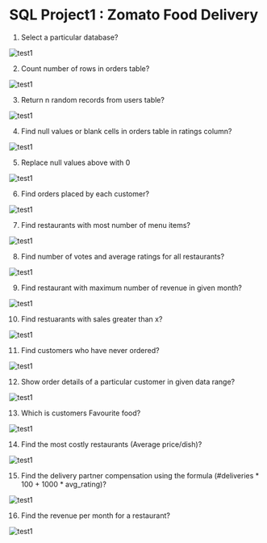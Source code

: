 # SQL Project1 : Zomato Food Delivery

1. Select a particular database?

![test1](https://github.com/Mervin50/SQL_Project1_Zomato_Food_Delivery/assets/167336864/c7fc5670-80c2-461e-be62-17244879fb10)

2. Count number of rows in orders table?

![test1](https://github.com/Mervin50/SQL_Project1_Zomato_Food_Delivery/assets/167336864/7d43d533-c1ab-4099-af59-9a3e0f187b29)

3. Return n random records from users table?

![test1](https://github.com/Mervin50/SQL_Project1_Zomato_Food_Delivery/assets/167336864/4e325f2b-6d6a-4549-a077-b13ec5c79a87)

4. Find null values or blank cells in orders table in ratings column?

![test1](https://github.com/Mervin50/SQL_Project1_Zomato_Food_Delivery/assets/167336864/3f46bf00-9674-4005-a421-b9cb04faa3c5)

5. Replace null values above with 0

![test1](https://github.com/Mervin50/SQL_Project1_Zomato_Food_Delivery/assets/167336864/265dce29-c770-4956-b84b-db78dfcb8b0b)

6. Find orders placed by each customer?

![test1](https://github.com/Mervin50/SQL_Project1_Zomato_Food_Delivery/assets/167336864/27f42c20-85f3-40d5-873b-253bb06f4866)

7. Find restaurants with most number of menu items?

![test1](https://github.com/Mervin50/SQL_Project1_Zomato_Food_Delivery/assets/167336864/0e2360a8-c00f-407b-a6b0-1e7dacfa061c)

8. Find number of votes and average ratings for all restaurants?

![test1](https://github.com/Mervin50/SQL_Project1_Zomato_Food_Delivery/assets/167336864/d8d10095-255e-49e2-9920-f19a7cf75361)

9. Find restaurant with maximum number of revenue in given month?

![test1](https://github.com/Mervin50/SQL_Project1_Zomato_Food_Delivery/assets/167336864/af1a98b1-2caf-4ffa-9515-59e87f102f60)

10. Find restuarants with sales greater than x?

![test1](https://github.com/Mervin50/SQL_Project1_Zomato_Food_Delivery/assets/167336864/2dba4661-9696-4c38-a33f-93f71c98dffc)

11. Find customers who have never ordered?

![test1](https://github.com/Mervin50/SQL_Project1_Zomato_Food_Delivery/assets/167336864/d31183d0-2641-4ec9-8db6-b58b0d3f597a)

12. Show order details of a particular customer in given data range?

![test1](https://github.com/Mervin50/SQL_Project1_Zomato_Food_Delivery/assets/167336864/85108c4b-8f4c-4b01-b33a-2a260b1e9ee8)

13. Which is customers Favourite food?

![test1](https://github.com/Mervin50/SQL_Project1_Zomato_Food_Delivery/assets/167336864/ffece47f-2236-42e0-9042-a58ceb0cbdc2)

14. Find the most costly restaurants (Average price/dish)?

![test1](https://github.com/Mervin50/SQL_Project1_Zomato_Food_Delivery/assets/167336864/7a591c26-f2b5-4fdf-94f2-f97cfc6a94ea)

15. Find the delivery partner compensation using the formula (#deliveries * 100 + 1000 * avg_rating)?

![test1](https://github.com/Mervin50/SQL_Project1_Zomato_Food_Delivery/assets/167336864/fa9b6c3c-c57d-45e4-ab8f-36962fb8270c)

16. Find the revenue per month for a restaurant?

![test1](https://github.com/Mervin50/SQL_Project1_Zomato_Food_Delivery/assets/167336864/462c6b5e-04f4-48c6-b25f-91a1b650db38)




 






















